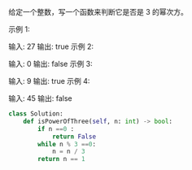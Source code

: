 给定一个整数，写一个函数来判断它是否是 3 的幂次方。

示例 1:

输入: 27
输出: true
示例 2:

输入: 0
输出: false
示例 3:

输入: 9
输出: true
示例 4:

输入: 45
输出: false

```python
class Solution:
    def isPowerOfThree(self, n: int) -> bool:
        if n ==0 :
            return False
        while n % 3 ==0:
            n = n / 3
        return n == 1
```

